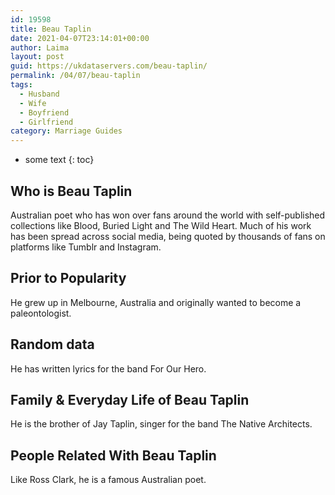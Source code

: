 ```yaml
---
id: 19598
title: Beau Taplin
date: 2021-04-07T23:14:01+00:00
author: Laima
layout: post
guid: https://ukdataservers.com/beau-taplin/
permalink: /04/07/beau-taplin
tags:
  - Husband
  - Wife
  - Boyfriend
  - Girlfriend
category: Marriage Guides
---
```


* some text
{: toc}


## Who is Beau Taplin
                  
                  
                  
Australian poet who has won over fans around the world with self-published collections like Blood, Buried Light and The Wild Heart. Much of his work has been spread across social media, being quoted by thousands of fans on platforms like Tumblr and Instagram.
                  
              
            
              
            
                
                
                
## Prior to Popularity
                  
                  
                  
He grew up in Melbourne, Australia and originally wanted to become a paleontologist.
                  
              
            
              
            
                
                
                
## Random data
                  
                  
                  
He has written lyrics for the band For Our Hero.
                  
              
            
              
            
                
                
                
## Family & Everyday Life of Beau Taplin
                  
                  
                  
He is the brother of Jay Taplin, singer for the band The Native Architects.
                  
              
            
              
            
                
                
                
## People Related With Beau Taplin
                  
                  
                  
Like Ross Clark, he is a famous Australian poet.
                  
              
            
              
            
                
              
            
              
              
            
            
              
            
          
          
          